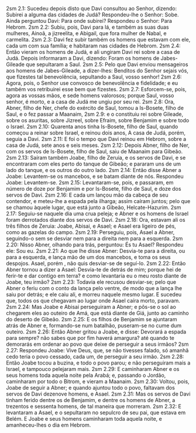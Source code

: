 2sm 2.1: Sucedeu depois disto que Davi consultou ao Senhor, dizendo: Subirei a alguma das cidades de Judá? Respondeu-lhe o Senhor: Sobe. Ainda perguntou Davi: Para onde subirei? Respondeu o Senhor: Para Hebrom.
2sm 2.2: Subiu, pois, Davi para lá, e também as suas duas mulheres, Ainoã, a jizreelita, e Abigail, que fora mulher de Nabal, e carmelita.
2sm 2.3: Davi fez subir também os homens que estavam com ele, cada um com sua família; e habitaram nas cidades de Hebrom.
2sm 2.4: Então vieram os homens de Judá, e ali ungiram Davi rei sobre a casa de Judá. Depois informaram a Davi, dizendo: Foram os homens de Jabes-Gileade que sepultaram a Saul.
2sm 2.5: Pelo que Davi enviou mensageiros aos homens de Jabes-Gileade, a dizer-lhes: Benditos do Senhor sejais vós, que fizestes tal benevolência, sepultando a Saul, vosso senhor!
2sm 2.6: Agora, pois, o Senhor use convosco de benevolência e fidelidade; e eu também vos retribuirei esse bem que fizestes.
2sm 2.7: Esforcem-se, pois, agora as vossas mãos, e sede homens valorosos; porque Saul, vosso senhor, é morto, e a casa de Judá me ungiu por seu rei.
2sm 2.8: Ora, Abner, filho de Ner, chefe do exército de Saul, tomou a Is-Bosete, filho de Saul, e o fez passar a Maanaim,
2sm 2.9: e o constituiu rei sobre Gileade, sobre os asuritas, sobre Jizreel, sobre Efraim, sobre Benjamim e sobre todo o Israel.
2sm 2.10: Quarenta anos tinha Is-Bosete, filho de Saul, quando começou a reinar sobre Israel, e reinou dois anos, A casa de Judá, porém, seguia a Davi.
2sm 2.11: E foi o tempo que Davi reinou em Hebrom, sobre a casa de Judá, sete anos e seis meses.
2sm 2.12: Depois Abner, filho de Ner, com os servos de Is-Bosete, filho de Saul, saiu de Maanaim para Gibeão.
2sm 2.13: Saíram também Joabe, filho de Zeruia, e os servos de Davi, e se encontraram com eles perto do tanque de Gibeão; e pararam uns de um lado do tanque, e os outros do outro lado.
2sm 2.14: Então disse Abner a Joabe: Levantem-se os mancebos, e se batam diante de nós. Respondeu Joabe: Levantem-se.
2sm 2.15: Levantaram-se, pois, e passaram, em número de doze por Benjamim e por Is-Bosete, filho de Saul, e doze dos servos de Davi.
2sm 2.16: E cada um lançou mão da cabeça de seu contendor, e meteu-lhe a espada pela ilharga; assim caíram juntos; pelo que se chamou àquele lugar, que está junto a Gibeão, Helcate-Hazurim.
2sm 2.17: Seguiu-se naquele dia uma crua peleja; e Abner e os homens de Israel foram derrotados diante dos servos de Davi.
2sm 2.18: Ora, estavam ali os três filhos de Zeruia: Joabe, Abisai, e Asael; e Asael era ligeiro de pés, como as gazelas do campo.
2sm 2.19: Perseguiu, pois, Asael a Abner, seguindo-o sem se desviar nem para a direita nem para a esquerda.
2sm 2.20: Nisso Abner, olhando para trás, perguntou: És tu Asael? Respondeu ele: Sou eu.
2sm 2.21: Ao que lhe disse Abner: Desvia-te para a direita, ou para a esquerda, e lança mão de um dos mancebos, e toma os seus despojos. Asael, porém , não quis desviar-se de seguí-lo.
2sm 2.22: Então Abner tornou a dizer a Asael: Desvia-te de detrás de mim; porque hei de ferir-te e dar contigo em terra? e como levantaria eu o meu rosto diante de Joabe, teu irmão?
2sm 2.23: Todavia ele recusou desviar-se; pelo que Abner o feriu com o conto da lança pelo ventre, de modo que a lança lhe saiu por detrás; e ele caiu ali, e morreu naquele mesmo lugar. E sucedeu que, todos os que chegavam ao lugar onde Asael caíra morto, paravam.
2sm 2.24: Mas Joabe e Abisai perseguiram a Abner; e pôs-se o sol ao chegarem eles ao outeiro de Amá, que está diante de Giá, junto ao caminho do deserto de Gibeão.
2sm 2.25: E os filhos de Benjamim se ajuntaram atrás de Abner e, formando-se num batalhão, puseram-se no cume dum outeiro.
2sm 2.26: Então Abner gritou a Joabe, e disse: Devorará a espada para sempre? não sabes que por fim haverá amargura? até quando te demorarás em ordenar ao povo que deixe de perseguir a seus irmãos?
2sm 2.27: Respondeu Joabe: Vive Deus, que, se não tivesses falado, só amanhã cedo teria o povo cessado, cada um, de perseguir a seu irmão.
2sm 2.28: Então Joabe tocou a buzina, e todo o povo parou; e não perseguiram mais a Israel, e tampouco pelejaram mais.
2sm 2.29: E caminharam Abner e os seus homens toda aquela noite pela Arabá; e, passando o Jordão, caminharam por todo o Bitrom, e vieram a Maanaim.
2sm 2.30: Voltou, pois, Joabe de seguir a Abner; e quando ajuntou todo o povo, faltavam dos servos de Davi dezenove homens, e Asael.
2sm 2.31: Mas os servos de Davi tinham ferido dentre os de Benjamim, e dentre os homens de Abner, a trezentos e sessenta homens, de tal maneira que morreram.
2sm 2.32: E levantaram a Asael, e o sepultaram no sepulcro de seu pai, que estava em Belém. E Joabe e seus homens caminharam toda aquela noite, e amanheceu-lhes o dia em Hebrom.
